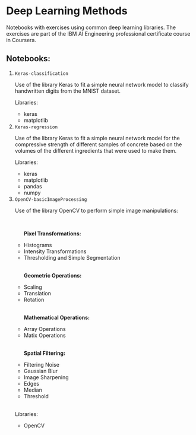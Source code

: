 # Deep Learning Methods

Notebooks with exercises using common deep learning libraries. The exercises are part of the IBM AI Engineering professional certificate course in Coursera.

## Notebooks:

<ol>

<li><code>Keras-classification</code></li>

Use of the library Keras to fit a simple neural network model to classify handwritten digits from the MNIST dataset.

Libraries:

- keras
- matplotlib

<li><code>Keras-regression</code></li>

Use of the library Keras to fit a simple neural network model for the compressive strength of different samples of concrete based on the volumes of the different ingredients that were used to make them.

Libraries:

- keras
- matplotlib
- pandas
- numpy

<li><code>OpenCV-basicImageProcessing</code></li>

Use of the library OpenCV to perform simple image manipulations:

<ul>
<br />

**Pixel Transformations:**

<li>Histograms </li>
<li>Intensity Transformations</li>
<li>Thresholding and Simple Segmentation </li>
<br />

**Geometric Operations:**

<li>Scaling </li>
<li>Translation </li>
<li>Rotation </li>
<br />

**Mathematical Operations:**

<li>Array Operations </li>
<li>Matix Operations </li>
<br />

**Spatial Filtering:**

<li>Filtering Noise</li>
<li>Gaussian Blur</li>
<li>Image Sharpening</li>
<li>Edges</li>
<li>Median</li>
<li>Threshold</li>
<br />

</ul>

Libraries:

- OpenCV

</ol>
